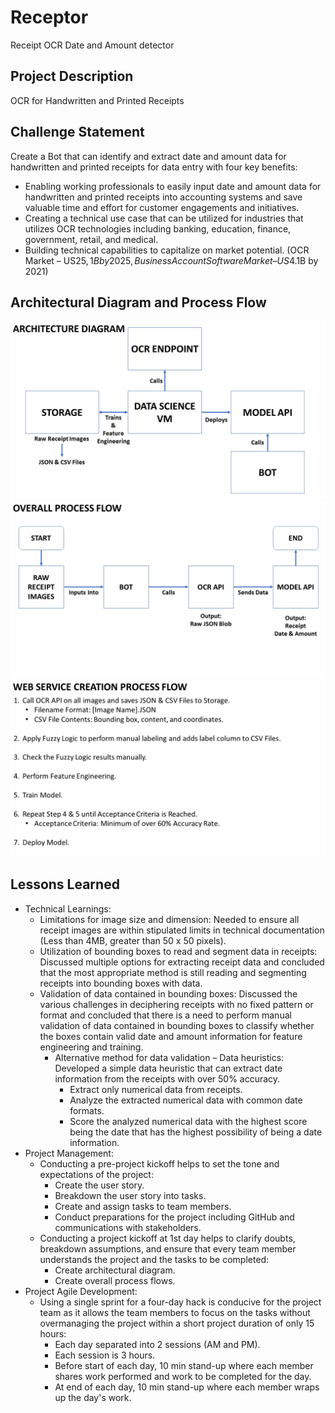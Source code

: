 # Receptor
Receipt OCR Date and Amount detector

## Project Description
OCR for Handwritten and Printed Receipts

## Challenge Statement
Create a Bot that can identify and extract date and amount data for handwritten and printed receipts for data entry with four key benefits:
* Enabling working professionals to easily input date and amount data for handwritten and printed receipts into accounting systems and save valuable time and effort for customer engagements and initiatives.
* Creating a technical use case that can be utilized for industries that utilizes OCR technologies including banking, education, finance, government, retail, and medical.
* Building technical capabilities to capitalize on market potential. (OCR Market – US$25,1B by 2025, Business Account Software Market – US$4.1B by 2021)

## Architectural Diagram and Process Flow
![Architecture Diagram](https://github.com/elenaterenzi/receptor/blob/master/Architecture%20Diagram.PNG)
![Overall Process Flow](https://github.com/elenaterenzi/receptor/blob/master/Overall%20Process%20Flow.PNG)
![Web Service Creation Process Flow](https://github.com/elenaterenzi/receptor/blob/master/Web%20Service%20Creation%20Process%20Flow.PNG)

## Lessons Learned
* Technical Learnings:
  * Limitations for image size and dimension: Needed to ensure all receipt images are within stipulated limits in technical documentation (Less than 4MB, greater than 50 x 50 pixels).
  * Utilization of bounding boxes to read and segment data in receipts: Discussed multiple options for extracting receipt data and concluded that the most appropriate method is still reading and segmenting receipts into bounding boxes with data.
  * Validation of data contained in bounding boxes: Discussed the various challenges in deciphering receipts with no fixed pattern or format and concluded that there is a need to perform manual validation of data contained in bounding boxes to classify whether the boxes contain valid date and amount information for feature engineering and training.  
    * Alternative method for data validation – Data heuristics: Developed a simple data heuristic that can extract date information from the receipts with over 50% accuracy.
      * Extract only numerical data from receipts. 
      * Analyze the extracted numerical data with common date formats.
      * Score the analyzed numerical data with the highest score being the date that has the highest possibility of being a date information.
* Project Management:
  * Conducting a pre-project kickoff helps to set the tone and expectations of the project:
    * Create the user story.
    * Breakdown the user story into tasks.
    * Create and assign tasks to team members.
    * Conduct preparations for the project including GitHub and communications with stakeholders.
  * Conducting a project kickoff at 1st day helps to clarify doubts, breakdown assumptions, and ensure that every team member understands the project and the tasks to be completed:
    * Create architectural diagram.
    * Create overall process flows.
* Project Agile Development:
  * Using a single sprint for a four-day hack is conducive for the project team as it allows the team members to focus on the tasks without overmanaging the project within a short project duration of only 15 hours:
    * Each day separated into 2 sessions (AM and PM).
    * Each session is 3 hours.
    * Before start of each day, 10 min stand-up where each member shares work performed and work to be completed for the day.
    * At end of each day, 10 min stand-up where each member wraps up the day's work.
